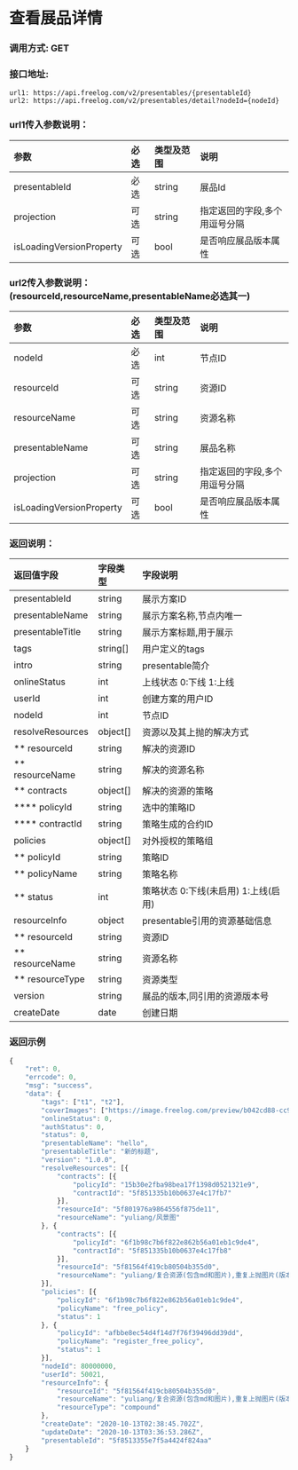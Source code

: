 # 查看展品详情

### 调用方式: GET

### 接口地址:

```
url1: https://api.freelog.com/v2/presentables/{presentableId}
url2: https://api.freelog.com/v2/presentables/detail?nodeId={nodeId}
```

### url1传入参数说明：

| 参数 | 必选 | 类型及范围 | 说明 |
| :--- | :--- | :--- | :--- |
| presentableId | 必选 | string | 展品Id |
| projection | 可选 | string | 指定返回的字段,多个用逗号分隔 |
| isLoadingVersionProperty | 可选 | bool | 是否响应展品版本属性 |

### url2传入参数说明：(resourceId,resourceName,presentableName必选其一)

| 参数 | 必选 | 类型及范围 | 说明 |
| :--- | :--- | :--- | :--- |
| nodeId | 必选 | int | 节点ID |
| resourceId | 可选 | string | 资源ID |
| resourceName | 可选 | string | 资源名称 |
| presentableName | 可选 | string | 展品名称 |
| projection | 可选 | string | 指定返回的字段,多个用逗号分隔 |
| isLoadingVersionProperty | 可选 | bool | 是否响应展品版本属性 |

### 返回说明：

| 返回值字段 | 字段类型 | 字段说明 |
| :--- | :--- | :--- |
| presentableId | string | 展示方案ID |
| presentableName | string | 展示方案名称,节点内唯一 |
| presentableTitle | string | 展示方案标题,用于展示 |
| tags| string[] | 用户定义的tags |
| intro |string | presentable简介 |
| onlineStatus | int| 上线状态 0:下线 1:上线 |
| userId | int| 创建方案的用户ID |
| nodeId | int| 节点ID |
| resolveResources | object[] | 资源以及其上抛的解决方式|
| ** resourceId | string | 解决的资源ID |
| ** resourceName | string | 解决的资源名称 |
| ** contracts | object[] | 解决的资源的策略 |
| **** policyId | string | 选中的策略ID |
| **** contractId | string | 策略生成的合约ID |
| policies| object[]| 对外授权的策略组|
| ** policyId | string | 策略ID |
| ** policyName | string | 策略名称 |
| ** status | int | 策略状态 0:下线(未启用) 1:上线(启用) |
| resourceInfo| object | presentable引用的资源基础信息 |
| ** resourceId| string | 资源ID |
| ** resourceName| string | 资源名称 |
| ** resourceType| string | 资源类型 |
| version| string | 展品的版本,同引用的资源版本号|
| createDate| date|创建日期|


### 返回示例

```js
{
	"ret": 0,
	"errcode": 0,
	"msg": "success",
	"data": {
		"tags": ["t1", "t2"],
		"coverImages": ["https://image.freelog.com/preview/b042cd88-cc9a-43fb-b8fb-1cae320b7977.jpg"],
		"onlineStatus": 0,
		"authStatus": 0,
		"status": 0,
		"presentableName": "hello",
		"presentableTitle": "新的标题",
		"version": "1.0.0",
		"resolveResources": [{
			"contracts": [{
				"policyId": "15b30e2fba98bea17f1398d0521321e9",
				"contractId": "5f851335b10b0637e4c17fb7"
			}],
			"resourceId": "5f801976a9864556f875de11",
			"resourceName": "yuliang/风景图"
		}, {
			"contracts": [{
				"policyId": "6f1b98c7b6f822e862b56a01eb1c9de4",
				"contractId": "5f851335b10b0637e4c17fb8"
			}],
			"resourceId": "5f81564f419cb80504b355d0",
			"resourceName": "yuliang/复合资源(包含md和图片),重复上抛图片(版本不同)"
		}],
		"policies": [{
			"policyId": "6f1b98c7b6f822e862b56a01eb1c9de4",
			"policyName": "free_policy",
			"status": 1
		}, {
			"policyId": "afbbe8ec54d4f14d7f76f39496dd39dd",
			"policyName": "register_free_policy",
			"status": 1
		}],
		"nodeId": 80000000,
		"userId": 50021,
		"resourceInfo": {
			"resourceId": "5f81564f419cb80504b355d0",
			"resourceName": "yuliang/复合资源(包含md和图片),重复上抛图片(版本不同)",
			"resourceType": "compound"
		},
		"createDate": "2020-10-13T02:38:45.702Z",
		"updateDate": "2020-10-13T03:36:53.286Z",
		"presentableId": "5f8513355e7f5a4424f824aa"
	}
}
```
